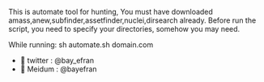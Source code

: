 This is automate tool for hunting, You must have downloaded amass,anew,subfinder,assetfinder,nuclei,dirsearch already.
Before run the script, you need to specify your directories, somehow you may need.

While running:
sh automate.sh domain.com

- 👋 twitter : @bay_efran
- 🌱 Meidum : @bayefran
